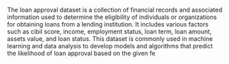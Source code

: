 The loan approval dataset is a collection of financial records and associated information used to determine the eligibility of individuals or organizations for obtaining loans from a lending institution. 
It includes various factors such as cibil score, income, employment status, loan term, loan amount, assets value, and loan status. 
This dataset is commonly used in machine learning and data analysis to develop models and algorithms that predict the likelihood of loan approval based on the given fe
